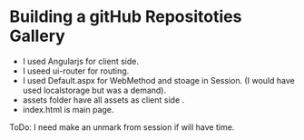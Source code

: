 ﻿Building a gitHub Repositoties Gallery
=======================================
<ul>
  <li>I used Angularjs for client side.</il>
 <li>I useed ui-router for routing.</il>
 <li>I used Default.aspx for WebMethod and stoage in Session.</il>
(I would have used localstorage but was a demand).

 <li>assets  folder have all assets as client side .</il>
 <li>index.html is main page.</il>
</ul>
ToDo:
I need make an unmark from session if will have time.
